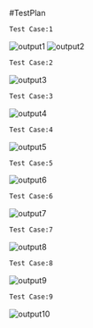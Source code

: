#TestPlan
```bash
Test Case:1
```

![output1](https://user-images.githubusercontent.com/94118726/143028344-4a164747-cebb-4ed5-a59f-c6f3e905643c.JPG)
![output2](https://user-images.githubusercontent.com/94118726/143028490-27e00fd3-f184-47e1-a7f0-596dd800bbed.JPG)

```bash
Test Case:2
```

![output3](https://user-images.githubusercontent.com/94118726/143030300-0a97f914-3664-4859-805f-1ce8a31c15ef.JPG)



```bash
Test Case:3
```
![output4](https://user-images.githubusercontent.com/94118726/143030343-c98ff0ce-866f-403d-a5d0-ac91565034b5.JPG)


```bash
Test Case:4
```
![output5](https://user-images.githubusercontent.com/94118726/143030424-03b77935-2e29-4779-b6d2-71b91838415f.JPG)



```bash
Test Case:5
```

![output6](https://user-images.githubusercontent.com/94118726/143030510-f60b946a-ce84-47f5-9745-91d572271c1b.JPG)


```bash
Test Case:6
```
![output7](https://user-images.githubusercontent.com/94118726/143030566-3c8276d7-de88-4cb0-aab1-ca8f11e22cba.JPG)


```bash
Test Case:7
```
![output8](https://user-images.githubusercontent.com/94118726/143030624-845fef5a-e4bc-4588-9398-f9869430c8c9.JPG)


```bash
Test Case:8
```
![output9](https://user-images.githubusercontent.com/94118726/143030678-9a98781e-5113-4644-988c-a6a13b3de948.JPG)


```bash
Test Case:9

```
![output10](https://user-images.githubusercontent.com/94118726/143031528-1f7f3e72-2a52-488c-adb4-66b2ab82dc6a.JPG)

